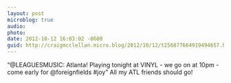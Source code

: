 ```yaml
---
layout: post
microblog: true
audio: 
photo: 
date: 2012-10-12 16:03:02 -0600
guid: http://craigmcclellan.micro.blog/2012/10/12/t256877664919494657.html
---
```

“@LEAGUESMUSIC: Atlanta! Playing tonight at VINYL - we go on at 10pm - come early for @foreignfields #joy” All my ATL friends should go!
